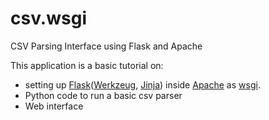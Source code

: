 # csv.wsgi
CSV Parsing Interface using Flask and Apache

This application is a basic tutorial on:

- setting up [Flask](https://flask.palletsprojects.com/en/1.1.x/)([Werkzeug](https://palletsprojects.com/p/werkzeug/), [Jinja](https://palletsprojects.com/p/jinja/)) inside [Apache](http://httpd.apache.org/) as [wsgi](https://en.wikipedia.org/wiki/Web_Server_Gateway_Interface).
- Python code to run a basic csv parser
- Web interface

